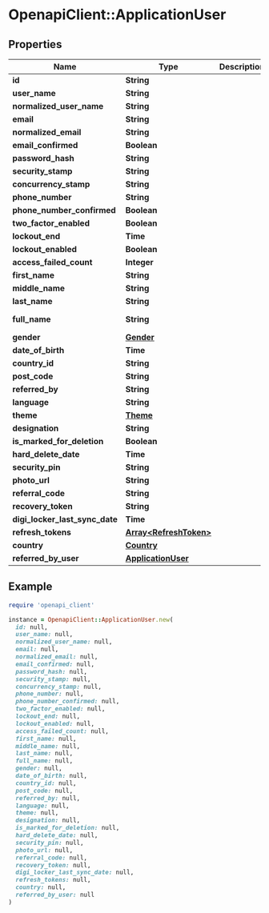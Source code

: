# OpenapiClient::ApplicationUser

## Properties

| Name | Type | Description | Notes |
| ---- | ---- | ----------- | ----- |
| **id** | **String** |  | [optional] |
| **user_name** | **String** |  | [optional] |
| **normalized_user_name** | **String** |  | [optional] |
| **email** | **String** |  | [optional] |
| **normalized_email** | **String** |  | [optional] |
| **email_confirmed** | **Boolean** |  | [optional] |
| **password_hash** | **String** |  | [optional] |
| **security_stamp** | **String** |  | [optional] |
| **concurrency_stamp** | **String** |  | [optional] |
| **phone_number** | **String** |  | [optional] |
| **phone_number_confirmed** | **Boolean** |  | [optional] |
| **two_factor_enabled** | **Boolean** |  | [optional] |
| **lockout_end** | **Time** |  | [optional] |
| **lockout_enabled** | **Boolean** |  | [optional] |
| **access_failed_count** | **Integer** |  | [optional] |
| **first_name** | **String** |  | [optional] |
| **middle_name** | **String** |  | [optional] |
| **last_name** | **String** |  | [optional] |
| **full_name** | **String** |  | [optional][readonly] |
| **gender** | [**Gender**](Gender.md) |  | [optional] |
| **date_of_birth** | **Time** |  | [optional] |
| **country_id** | **String** |  | [optional] |
| **post_code** | **String** |  | [optional] |
| **referred_by** | **String** |  | [optional] |
| **language** | **String** |  | [optional] |
| **theme** | [**Theme**](Theme.md) |  | [optional] |
| **designation** | **String** |  | [optional] |
| **is_marked_for_deletion** | **Boolean** |  | [optional] |
| **hard_delete_date** | **Time** |  | [optional] |
| **security_pin** | **String** |  | [optional] |
| **photo_url** | **String** |  | [optional] |
| **referral_code** | **String** |  | [optional] |
| **recovery_token** | **String** |  | [optional] |
| **digi_locker_last_sync_date** | **Time** |  | [optional] |
| **refresh_tokens** | [**Array&lt;RefreshToken&gt;**](RefreshToken.md) |  | [optional] |
| **country** | [**Country**](Country.md) |  | [optional] |
| **referred_by_user** | [**ApplicationUser**](ApplicationUser.md) |  | [optional] |

## Example

```ruby
require 'openapi_client'

instance = OpenapiClient::ApplicationUser.new(
  id: null,
  user_name: null,
  normalized_user_name: null,
  email: null,
  normalized_email: null,
  email_confirmed: null,
  password_hash: null,
  security_stamp: null,
  concurrency_stamp: null,
  phone_number: null,
  phone_number_confirmed: null,
  two_factor_enabled: null,
  lockout_end: null,
  lockout_enabled: null,
  access_failed_count: null,
  first_name: null,
  middle_name: null,
  last_name: null,
  full_name: null,
  gender: null,
  date_of_birth: null,
  country_id: null,
  post_code: null,
  referred_by: null,
  language: null,
  theme: null,
  designation: null,
  is_marked_for_deletion: null,
  hard_delete_date: null,
  security_pin: null,
  photo_url: null,
  referral_code: null,
  recovery_token: null,
  digi_locker_last_sync_date: null,
  refresh_tokens: null,
  country: null,
  referred_by_user: null
)
```

